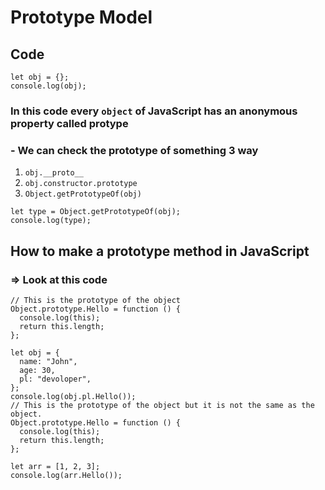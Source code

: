 # Prototype Model

## Code

```JS
let obj = {};
console.log(obj);
```

### In this code every `object` of JavaScript has an anonymous property called protype

### - We can check the prototype of something 3 way

1. `obj.__proto__`
2. `obj.constructor.prototype`
3. `Object.getPrototypeOf(obj)`

```JS
let type = Object.getPrototypeOf(obj);
console.log(type);
```

## How to make a prototype method in JavaScript

### => Look at this code

```JS
// This is the prototype of the object
Object.prototype.Hello = function () {
  console.log(this);
  return this.length;
};

let obj = {
  name: "John",
  age: 30,
  pl: "devoloper",
};
console.log(obj.pl.Hello());
// This is the prototype of the object but it is not the same as the object.
Object.prototype.Hello = function () {
  console.log(this);
  return this.length;
};

let arr = [1, 2, 3];
console.log(arr.Hello());

```
